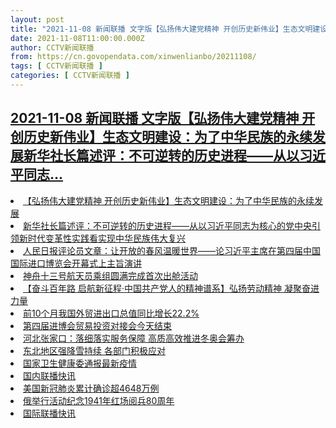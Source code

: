 ```yaml
---
layout: post
title: "2021-11-08 新闻联播 文字版【弘扬伟大建党精神 开创历史新伟业】生态文明建设：为了中华民族的永续发展新华社长篇述评：不可逆转的历史进程——从以习近平同志"
date: 2021-11-08T11:00:00.000Z
author: CCTV新闻联播
from: https://cn.govopendata.com/xinwenlianbo/20211108/
tags: [ CCTV新闻联播 ]
categories: [ CCTV新闻联播 ]
---
```

<!--1636369200000-->
[2021-11-08 新闻联播 文字版【弘扬伟大建党精神 开创历史新伟业】生态文明建设：为了中华民族的永续发展新华社长篇述评：不可逆转的历史进程——从以习近平同志...](https://cn.govopendata.com/xinwenlianbo/20211108/)
------

<div>
<li><a target="_blank" href="https://cn.govopendata.com/xinwenlianbo/20211108/#266140">【弘扬伟大建党精神 开创历史新伟业】生态文明建设：为了中华民族的永续发展</a></li><li><a target="_blank" href="https://cn.govopendata.com/xinwenlianbo/20211108/#266141">新华社长篇述评：不可逆转的历史进程——从以习近平同志为核心的党中央引领新时代变革性实践看实现中华民族伟大复兴</a></li><li><a target="_blank" href="https://cn.govopendata.com/xinwenlianbo/20211108/#266142">人民日报评论员文章：让开放的春风温暖世界——论习近平主席在第四届中国国际进口博览会开幕式上主旨演讲</a></li><li><a target="_blank" href="https://cn.govopendata.com/xinwenlianbo/20211108/#266143">神舟十三号航天员乘组圆满完成首次出舱活动</a></li><li><a target="_blank" href="https://cn.govopendata.com/xinwenlianbo/20211108/#266144">【奋斗百年路 启航新征程·中国共产党人的精神谱系】弘扬劳动精神 凝聚奋进力量</a></li><li><a target="_blank" href="https://cn.govopendata.com/xinwenlianbo/20211108/#266145">前10个月我国外贸进出口总值同比增长22.2%</a></li><li><a target="_blank" href="https://cn.govopendata.com/xinwenlianbo/20211108/#266146">第四届进博会贸易投资对接会今天结束</a></li><li><a target="_blank" href="https://cn.govopendata.com/xinwenlianbo/20211108/#266147">河北张家口：落细落实服务保障 高质高效推进冬奥会筹办</a></li><li><a target="_blank" href="https://cn.govopendata.com/xinwenlianbo/20211108/#266148">东北地区强降雪持续 各部门积极应对</a></li><li><a target="_blank" href="https://cn.govopendata.com/xinwenlianbo/20211108/#266149">国家卫生健康委通报最新疫情</a></li><li><a target="_blank" href="https://cn.govopendata.com/xinwenlianbo/20211108/#266150">国内联播快讯</a></li><li><a target="_blank" href="https://cn.govopendata.com/xinwenlianbo/20211108/#266151">美国新冠肺炎累计确诊超4648万例</a></li><li><a target="_blank" href="https://cn.govopendata.com/xinwenlianbo/20211108/#266152">俄举行活动纪念1941年红场阅兵80周年</a></li><li><a target="_blank" href="https://cn.govopendata.com/xinwenlianbo/20211108/#266153">国际联播快讯</a></li>
</div>
